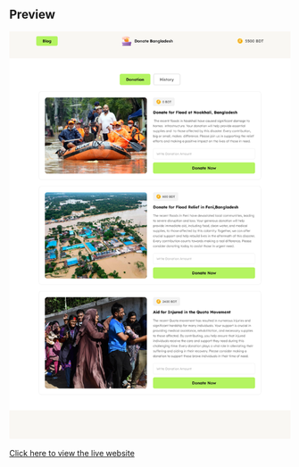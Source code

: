 
## Preview

![Preview Image](Donation-page.png)

[Click here to view the live website](https://shahrukkabir.github.io/Donation/)

